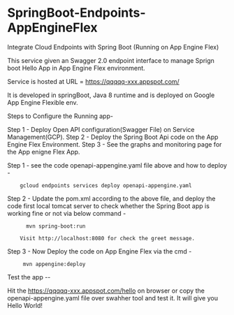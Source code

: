# SpringBoot-Endpoints-AppEngineFlex
Integrate Cloud Endpoints with Spring Boot (Running on App Engine Flex)


This service given an Swagger 2.0 endpoint interface to manage Sprign boot Hello App in App Engine Flex environment.

Service is hosted at URL = https://qqqqq-xxx.appspot.com/

It is developed in springBoot, Java 8 runtime and is deployed on Google App Engine Flexible env.

Steps to Configure the Running app- 

Step 1 - Deploy Open API configuration(Swagger File) on Service Management(GCP).
Step 2 - Deploy the Spring Boot Api code on the App Engine Flex Environment.
Step 3 - See the graphs and monitoring page for the App enigne Flex App.


Step 1 - see the code openapi-appengine.yaml file above and how to deploy - 

        gcloud endpoints services deploy openapi-appengine.yaml
        
Step 2 - Update the pom.xml according to the above file, and deploy the code first local tomcat server  to check whether the Spring Boot app is working fine or not via below command -
                   
          mvn spring-boot:run
          
        Visit http://localhost:8080 for check the greet message.
        
Step 3 - Now Deploy the code on App Engine Flex via the cmd - 

         mvn appengine:deploy

Test the app -- 


Hit the https://qqqqq-xxx.appspot.com/hello on browser or copy the openapi-appengine.yaml file over swahher tool and test it. It will give you Hello World! 
